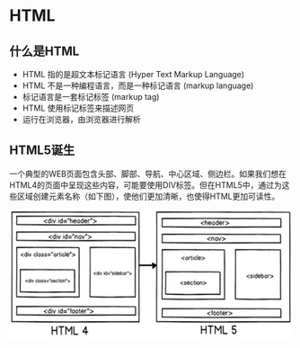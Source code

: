 # HTML
## 什么是HTML
- HTML 指的是超文本标记语言 (Hyper Text Markup Language)
- HTML 不是一种编程语言，而是一种标记语言 (markup language)
- 标记语言是一套标记标签 (markup tag)
- HTML 使用标记标签来描述网页
- 运行在浏览器，由浏览器进行解析

## HTML5诞生
一个典型的WEB页面包含头部、脚部、导航、中心区域、侧边栏。如果我们想在HTML4的页面中呈现这些内容，可能要使用DIV标签。但在HTML5中，通过为这些区域创建元素名称（如下图），使他们更加清晰，也使得HTML更加可读性。

![](../assets/HTML/h4-h5.png)
